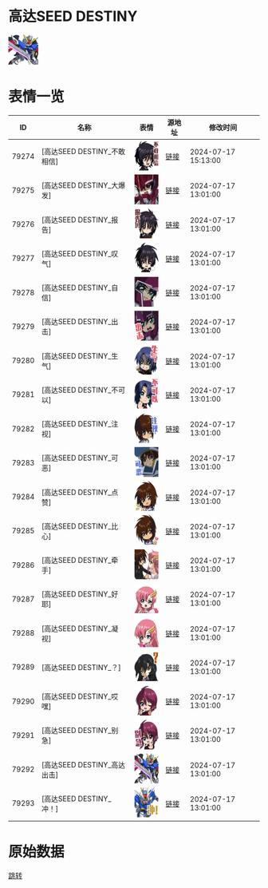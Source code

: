# 高达SEED DESTINY

<img src="./cover.png" height="60" alt="cover" />

# 表情一览

|ID|名称|表情|源地址|修改时间|
|----|----|----|----|----|
|79274|[高达SEED DESTINY_不敢相信]|<img src="./pic/079274_%5B高达SEED DESTINY_不敢相信%5D.png" height="60" alt="不敢相信"/>|[链接](https://i0.hdslb.com/bfs/garb/e3d16437c43ce5bec068829ddc57138a4bb07794.png)|2024-07-17 15:13:00|
|79275|[高达SEED DESTINY_大爆发]|<img src="./pic/079275_%5B高达SEED DESTINY_大爆发%5D.png" height="60" alt="大爆发"/>|[链接](https://i0.hdslb.com/bfs/garb/177430ab19f81e86831e004a5bab757651d453e4.png)|2024-07-17 13:01:00|
|79276|[高达SEED DESTINY_报告]|<img src="./pic/079276_%5B高达SEED DESTINY_报告%5D.png" height="60" alt="报告"/>|[链接](https://i0.hdslb.com/bfs/garb/8912495a5a3ecc2bcb792709922f0e47df2207aa.png)|2024-07-17 13:01:00|
|79277|[高达SEED DESTINY_叹气]|<img src="./pic/079277_%5B高达SEED DESTINY_叹气%5D.png" height="60" alt="叹气"/>|[链接](https://i0.hdslb.com/bfs/garb/852b25161b182754459d746966a3b6f1da32df86.png)|2024-07-17 13:01:00|
|79278|[高达SEED DESTINY_自信]|<img src="./pic/079278_%5B高达SEED DESTINY_自信%5D.png" height="60" alt="自信"/>|[链接](https://i0.hdslb.com/bfs/garb/d1b0b9423fe64c8d142a66f8ea1a7070e0dad9eb.png)|2024-07-17 13:01:00|
|79279|[高达SEED DESTINY_出击]|<img src="./pic/079279_%5B高达SEED DESTINY_出击%5D.png" height="60" alt="出击"/>|[链接](https://i0.hdslb.com/bfs/garb/2d1353a83c197f7c8876b41de7a68d7680d517f6.png)|2024-07-17 13:01:00|
|79280|[高达SEED DESTINY_生气]|<img src="./pic/079280_%5B高达SEED DESTINY_生气%5D.png" height="60" alt="生气"/>|[链接](https://i0.hdslb.com/bfs/garb/fbd6a51aa89ca609085c4039da55b47468babce1.png)|2024-07-17 13:01:00|
|79281|[高达SEED DESTINY_不可以]|<img src="./pic/079281_%5B高达SEED DESTINY_不可以%5D.png" height="60" alt="不可以"/>|[链接](https://i0.hdslb.com/bfs/garb/e86cd63579419f38f720096bd4cf38050c912a5c.png)|2024-07-17 13:01:00|
|79282|[高达SEED DESTINY_注视]|<img src="./pic/079282_%5B高达SEED DESTINY_注视%5D.png" height="60" alt="注视"/>|[链接](https://i0.hdslb.com/bfs/garb/1897cc2e5e571b469ee766508dd7a1ea7dba9686.png)|2024-07-17 13:01:00|
|79283|[高达SEED DESTINY_可恶]|<img src="./pic/079283_%5B高达SEED DESTINY_可恶%5D.png" height="60" alt="可恶"/>|[链接](https://i0.hdslb.com/bfs/garb/6cc8dbfa596cefea4608fff1cb96eaee8878b208.png)|2024-07-17 13:01:00|
|79284|[高达SEED DESTINY_点赞]|<img src="./pic/079284_%5B高达SEED DESTINY_点赞%5D.png" height="60" alt="点赞"/>|[链接](https://i0.hdslb.com/bfs/garb/db6684471828dcf1bf6bdcee062e36b78a8be943.png)|2024-07-17 13:01:00|
|79285|[高达SEED DESTINY_比心]|<img src="./pic/079285_%5B高达SEED DESTINY_比心%5D.png" height="60" alt="比心"/>|[链接](https://i0.hdslb.com/bfs/garb/a3933ca8a6a0a86d4308afe21b19cda54dc69a2f.png)|2024-07-17 13:01:00|
|79286|[高达SEED DESTINY_牵手]|<img src="./pic/079286_%5B高达SEED DESTINY_牵手%5D.png" height="60" alt="牵手"/>|[链接](https://i0.hdslb.com/bfs/garb/5b9873e479a09c820d75c3d0f2caf409832e6def.png)|2024-07-17 13:01:00|
|79287|[高达SEED DESTINY_好耶]|<img src="./pic/079287_%5B高达SEED DESTINY_好耶%5D.png" height="60" alt="好耶"/>|[链接](https://i0.hdslb.com/bfs/garb/42660251fedb8e8ae2b90657b2907b9d1f9a7f98.png)|2024-07-17 13:01:00|
|79288|[高达SEED DESTINY_凝视]|<img src="./pic/079288_%5B高达SEED DESTINY_凝视%5D.png" height="60" alt="凝视"/>|[链接](https://i0.hdslb.com/bfs/garb/15634f3477f4dba18da7ac1f01439b34bf2d02fb.png)|2024-07-17 13:01:00|
|79289|[高达SEED DESTINY_？]|<img src="./pic/079289_%5B高达SEED DESTINY_？%5D.png" height="60" alt="？"/>|[链接](https://i0.hdslb.com/bfs/garb/c804a14197724ed93290204dd008169836896f95.png)|2024-07-17 13:01:00|
|79290|[高达SEED DESTINY_哎嘿]|<img src="./pic/079290_%5B高达SEED DESTINY_哎嘿%5D.png" height="60" alt="哎嘿"/>|[链接](https://i0.hdslb.com/bfs/garb/a9e7ad91e1ed824dea7b3ccc6994c40deb793aa9.png)|2024-07-17 13:01:00|
|79291|[高达SEED DESTINY_别急]|<img src="./pic/079291_%5B高达SEED DESTINY_别急%5D.png" height="60" alt="别急"/>|[链接](https://i0.hdslb.com/bfs/garb/93ef9babb0956faca2637e5c5a709bc6784d8d45.png)|2024-07-17 13:01:00|
|79292|[高达SEED DESTINY_高达出击]|<img src="./pic/079292_%5B高达SEED DESTINY_高达出击%5D.png" height="60" alt="高达出击"/>|[链接](https://i0.hdslb.com/bfs/garb/03f90347d25093f516496306db69fdc0e109d9c9.png)|2024-07-17 13:01:00|
|79293|[高达SEED DESTINY_冲！]|<img src="./pic/079293_%5B高达SEED DESTINY_冲！%5D.png" height="60" alt="冲！"/>|[链接](https://i0.hdslb.com/bfs/garb/d58a8be0cfd5dcd47c2259ec6081027461a013ed.png)|2024-07-17 13:01:00|

# 原始数据

[跳转](./raw.json)

